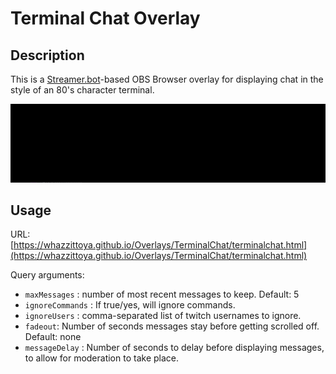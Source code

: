 # Terminal Chat Overlay
## Description
This is a [Streamer.bot](https://Streamer.bot)-based OBS Browser overlay for displaying chat in the style of an 80's character terminal.

![Demo Thumbnail](demo.gif)

## Usage
URL: [https://whazzittoya.github.io/Overlays/TerminalChat/terminalchat.html](https://whazzittoya.github.io/Overlays/TerminalChat/terminalchat.html)

Query arguments:
* `maxMessages` : number of most recent messages to keep. Default: 5
* `ignoreCommands` : If true/yes, will ignore commands.
* `ignoreUsers` : comma-separated list of twitch usernames to ignore.
* `fadeout`: Number of seconds messages stay before getting scrolled off.  Default: none
* `messageDelay` : Number of seconds to delay before displaying messages, to allow for moderation to take place.
